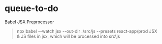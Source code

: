 # queue-to-do

Babel JSX Preprocessor 
 > npx babel --watch jsx --out-dir ./src/js --presets react-app/prod
 JSX & JS files in jsx, which will be processed into src\js